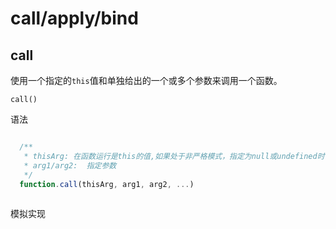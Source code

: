 # call/apply/bind 

## call

使用一个指定的``this``值和单独给出的一个或多个参数来调用一个函数。

``call()``

语法
```javascript

  /**
   * thisArg: 在函数运行是this的值,如果处于非严格模式，指定为null或undefined时候被会自动替换为指向全局对象
   * arg1/arg2:  指定参数
   */
  function.call(thisArg, arg1, arg2, ...)
 
```

模拟实现
```javascript
  
```
